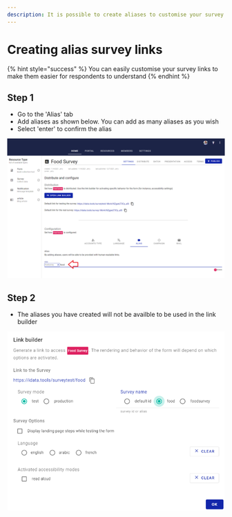 ```yaml
---
description: It is possible to create aliases to customise your survey links
---
```


# Creating alias survey links

{% hint style="success" %}
You can easily customise your survey links to make them easier for respondents to understand
{% endhint %}

## Step 1

* Go to the 'Alias' tab
* Add aliases as shown below.  You can add as many aliases as you wish
* Select 'enter' to confirm the alias



![](<../../.gitbook/assets/image (311) (1) (1) (1).png>)

## Step 2

* The aliases you have created will not be availble to be used in the link builder

![](<../../.gitbook/assets/image (308) (1) (1) (1) (1) (1).png>)
